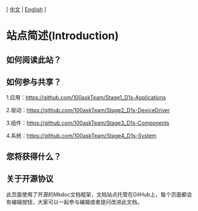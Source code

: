 [ [中文](index.md) | [English](index.EN.md) ]

# 站点简述(Introduction)

## 如何阅读此站？


## 如何参与共享？

1.应用：https://github.com/100askTeam/Stage1_D1s-Applications

2.驱动：https://github.com/100askTeam/Stage2_D1s-DeviceDriver

3.组件：https://github.com/100askTeam/Stage3_D1s-Components

4.系统：https://github.com/100askTeam/Stage4_D1s-System


## 您将获得什么？


## 关于开源协议
  此页面使用了开源的Mkdoc文档框架，文档站点托管在GitHub上，每个页面都会有编辑按钮，大家可以一起参与编辑或者提问改进此文档。

